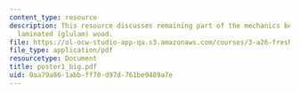 ```yaml
---
content_type: resource
description: This resource discusses remaining part of the mechanics behind the glue
  laminated (glulam) wood.
file: https://ol-ocw-studio-app-qa.s3.amazonaws.com/courses/3-a26-freshman-seminar-the-nature-of-engineering-fall-2005/0aa79a861abbff70d97d761be9489a7e_poster1_big.pdf
file_type: application/pdf
resourcetype: Document
title: poster1_big.pdf
uid: 0aa79a86-1abb-ff70-d97d-761be9489a7e
---
```

